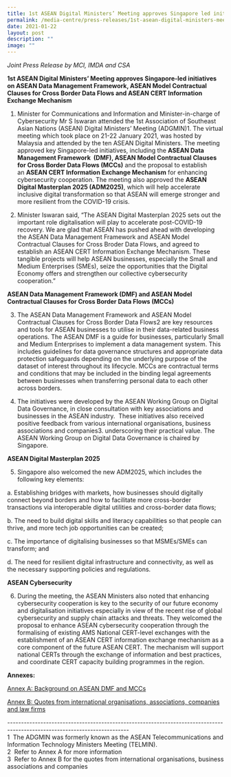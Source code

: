 ```yaml
---
title: 1st ASEAN Digital Ministers’ Meeting approves Singapore led initiatives
permalink: /media-centre/press-releases/1st-asean-digital-ministers-meeting-approves-singapore-led-initiatives/
date: 2021-01-22
layout: post
description: ""
image: ""
---
```

_Joint Press Release by MCI, IMDA and CSA_

**1st ASEAN Digital Ministers’ Meeting approves Singapore-led initiatives on ASEAN Data Management Framework, ASEAN Model Contractual Clauses for Cross Border Data Flows and ASEAN CERT Information Exchange Mechanism**

1. Minister for Communications and Information and Minister-in-charge of Cybersecurity Mr S Iswaran attended the 1st Association of Southeast Asian Nations (ASEAN) Digital Ministers’ Meeting (ADGMIN)1. The virtual meeting which took place on 21-22 January 2021, was hosted by Malaysia and attended by the ten ASEAN Digital Ministers. The meeting approved key Singapore-led initiatives, including the **ASEAN Data Management Framework  (DMF), ASEAN Model Contractual Clauses for Cross Border Data Flows (MCCs)** and the proposal to establish an **ASEAN CERT Information Exchange Mechanism** for enhancing cybersecurity cooperation. The meeting also approved the **ASEAN Digital Masterplan 2025 (ADM2025)**, which will help accelerate inclusive digital transformation so that ASEAN will emerge stronger and more resilient from the COVID-19 crisis.  
  
2. Minister Iswaran said, “The ASEAN Digital Masterplan 2025 sets out the important role digitalisation will play to accelerate post-COVID-19 recovery. We are glad that ASEAN has pushed ahead with developing the ASEAN Data Management Framework and ASEAN Model Contractual Clauses for Cross Broder Data Flows, and agreed to establish an ASEAN CERT Information Exchange Mechanism. These tangible projects will help ASEAN businesses, especially the Small and Medium Enterprises (SMEs), seize the opportunities that the Digital Economy offers and strengthen our collective cybersecurity cooperation.”

**ASEAN Data Management Framework (DMF) and ASEAN Model Contractual Clauses for Cross Border Data Flows (MCCs)**  
  
3. The ASEAN Data Management Framework and ASEAN Model Contractual Clauses for Cross Border Data Flows2 are key resources and tools for ASEAN businesses to utilise in their data-related business operations. The ASEAN DMF is a guide for businesses, particularly Small and Medium Enterprises to implement a data management system. This includes guidelines for data governance structures and appropriate data protection safeguards depending on the underlying purpose of the dataset of interest throughout its lifecycle. MCCs are contractual terms and conditions that may be included in the binding legal agreements between businesses when transferring personal data to each other across borders.   
  
4. The initiatives were developed by the ASEAN Working Group on Digital Data Governance, in close consultation with key associations and businesses in the ASEAN industry.  These initiatives also received positive feedback from various international organisations, business associations and companies3. underscoring their practical value. The ASEAN Working Group on Digital Data Governance is chaired by Singapore.

**ASEAN Digital Masterplan 2025**   
  
5. Singapore also welcomed the new ADM2025, which includes the following key elements: 

a. Establishing bridges with markets, how businesses should digitally connect beyond borders and how to facilitate more cross-border transactions via interoperable digital utilities and cross-border data flows;  

b. The need to build digital skills and literacy capabilities so that people can thrive, and more tech job opportunities can be created;   
  
c. The importance of digitalising businesses so that MSMEs/SMEs can transform; and  
  
d. The need for resilient digital infrastructure and connectivity, as well as the necessary supporting policies and regulations.

**ASEAN Cybersecurity**   
  
6. During the meeting, the ASEAN Ministers also noted that enhancing cybersecurity cooperation is key to the security of our future economy and digitalisation initiatives especially in view of the recent rise of global cybersecurity and supply chain attacks and threats. They welcomed the proposal to enhance ASEAN cybersecurity cooperation through the formalising of existing AMS National CERT-level exchanges with the establishment of an ASEAN CERT information exchange mechanism as a core component of the future ASEAN CERT. The mechanism will support national CERTs through the exchange of information and best practices, and coordinate CERT capacity building programmes in the region.

**Annexes:**  
  
[Annex A: Background on ASEAN DMF and MCCs](/files/Press%20Release%202021/annex%20a%20-%20background%20on%20asean%20dmf%20and%20mccs.pdf)

[Annex B: Quotes from international organisations, associations, companies and law firms](/files/Press%20Release%202021/annex%20b%20%20quotes%20from%20international%20organisations%20associations%20companies%20and%20law%20firms.pdf)

\--------------------------------------------------------------------------------------------------------------------------  
1  The ADGMIN was formerly known as the ASEAN Telecommunications and Information Technology Ministers Meeting (TELMIN).   
2  Refer to Annex A for more information  
3  Refer to Annex B for the quotes from international organisations, business associations and companies